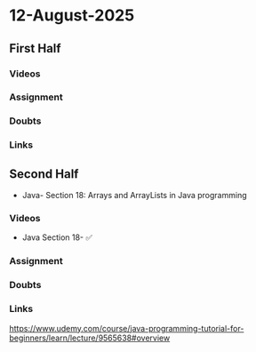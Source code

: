 # 12-August-2025

## First Half

### Videos

### Assignment

### Doubts

### Links


## Second Half

- Java- Section 18: Arrays and ArrayLists in Java programming

### Videos

- Java Section 18- ✅

### Assignment


### Doubts



### Links
https://www.udemy.com/course/java-programming-tutorial-for-beginners/learn/lecture/9565638#overview